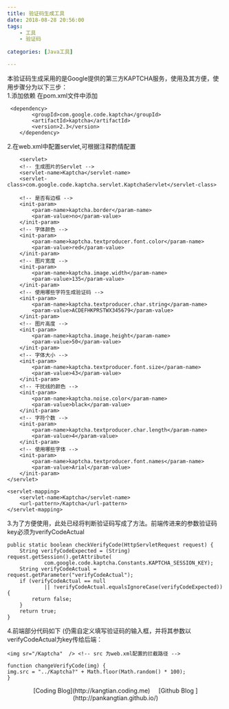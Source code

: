 ```yaml
---
title: 验证码生成工具
date: 2018-08-28 20:56:00
tags: 
	- 工具
	- 验证码
	
categories: [Java工具]

---
```

本验证码生成采用的是Google提供的第三方KAPTCHA服务，使用及其方便，使用步骤分为以下三步：   
1.添加依赖  在pom.xml文件中添加

	 <dependency>
            <groupId>com.google.code.kaptcha</groupId>
            <artifactId>kaptcha</artifactId>
            <version>2.3</version>
        </dependency>

2.在web.xml中配置servlet,可根据注释酌情配置
	
	    <servlet>
        <!-- 生成图片的Servlet -->
        <servlet-name>Kaptcha</servlet-name>
        <servlet-class>com.google.code.kaptcha.servlet.KaptchaServlet</servlet-class>

        <!-- 是否有边框 -->
        <init-param>
            <param-name>kaptcha.border</param-name>
            <param-value>no</param-value>
        </init-param>
        <!-- 字体颜色 -->
        <init-param>
            <param-name>kaptcha.textproducer.font.color</param-name>
            <param-value>red</param-value>
        </init-param>
        <!-- 图片宽度 -->
        <init-param>
            <param-name>kaptcha.image.width</param-name>
            <param-value>135</param-value>
        </init-param>
        <!-- 使用哪些字符生成验证码 -->
        <init-param>
            <param-name>kaptcha.textproducer.char.string</param-name>
            <param-value>ACDEFHKPRSTWX345679</param-value>
        </init-param>
        <!-- 图片高度 -->
        <init-param>
            <param-name>kaptcha.image.height</param-name>
            <param-value>50</param-value>
        </init-param>
        <!-- 字体大小 -->
        <init-param>
            <param-name>kaptcha.textproducer.font.size</param-name>
            <param-value>43</param-value>
        </init-param>
        <!-- 干扰线的颜色 -->
        <init-param>
            <param-name>kaptcha.noise.color</param-name>
            <param-value>black</param-value>
        </init-param>
        <!-- 字符个数 -->
        <init-param>
            <param-name>kaptcha.textproducer.char.length</param-name>
            <param-value>4</param-value>
        </init-param>
        <!-- 使用哪些字体 -->
        <init-param>
            <param-name>kaptcha.textproducer.font.names</param-name>
            <param-value>Arial</param-value>
        </init-param>
    </servlet>

    <servlet-mapping>
        <servlet-name>Kaptcha</servlet-name>
        <url-pattern>/Kaptcha</url-pattern>
    </servlet-mapping>


3.为了方便使用，此处已经将判断验证码写成了方法。前端传进来的参数验证码key必须为verifyCodeActual

	public static boolean checkVerifyCode(HttpServletRequest request) {
		String verifyCodeExpected = (String) request.getSession().getAttribute(
				com.google.code.kaptcha.Constants.KAPTCHA_SESSION_KEY);
		String verifyCodeActual = request.getParameter("verifyCodeActual");
		if (verifyCodeActual == null
				|| !verifyCodeActual.equalsIgnoreCase(verifyCodeExpected)) {
			return false;
		}
		return true;
	}

4.前端部分代码如下 (仍需自定义填写验证码的输入框，并将其参数以verifyCodeActual为key传给后端：  
	
	<img sr="/Kaptcha"  /> <!-- src 为web.xml配置的拦截路径 -->

	function changeVerifyCode(img) {
	img.src = "../Kaptcha?" + Math.floor(Math.random() * 100);
	}




<center>[Coding Blog](http://kangtian.coding.me)     &nbsp;&nbsp;&nbsp;    [Github Blog  ](http://pankangtian.github.io/) </center>